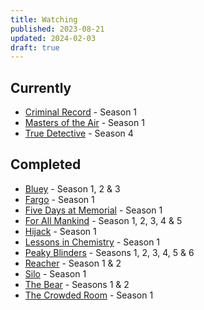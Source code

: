 ```yaml
---
title: Watching
published: 2023-08-21
updated: 2024-02-03
draft: true
---
```


## Currently

- [Criminal Record](https://tv.apple.com/us/show/criminal-record/umc.cmc.1sbjeoma6tvxgda6l0h4bb0x3) - Season 1
- [Masters of the Air](https://tv.apple.com/us/show/masters-of-the-air/umc.cmc.7bxcni0vwgll9kmicq738k5q2) - Season 1
- [True Detective](https://www.imdb.com/title/tt2356777/) - Season 4

## Completed

- [Bluey](https://www.bluey.tv/) - Season 1, 2 & 3
- [Fargo](https://www.imdb.com/title/tt2802850/) - Season 1
- [Five Days at Memorial](https://www.imdb.com/title/tt3283594) - Season 1
- [For All Mankind](https://www.imdb.com/title/tt7772588) - Season 1, 2, 3, 4 & 5
- [Hijack](https://www.imdb.com/title/tt19854762/) - Season 1
- [Lessons in Chemistry](https://www.imdb.com/title/tt13911628/) - Season 1
- [Peaky Blinders](https://www.imdb.com/title/tt2442560/) - Seasons 1, 2, 3, 4, 5 & 6
- [Reacher](https://www.imdb.com/title/tt9288030/) - Season 1 & 2
- [Silo](https://www.imdb.com/title/tt14688458/) - Season 1
- [The Bear](https://www.imdb.com/title/tt14452776/) - Seasons 1 & 2
- [The Crowded Room](https://www.imdb.com/title/tt14417718/) - Season 1
